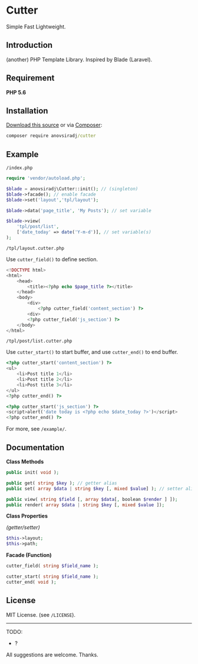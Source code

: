 # Cutter

Simple Fast Lightweight.

## Introduction

(another) PHP Template Library. Inspired by Blade (Laravel).

## Requirement

**PHP 5.6**

## Installation

[Download this source](/anovsiradj/php-cutter/releases) or via [Composer](https://packagist.org/packages/anovsiradj/cutter):

```cmd
composer require anovsiradj/cutter
```

## Example

`/index.php`

```php
require 'vendor/autoload.php';

$blade = anovsiradj\Cutter::init(); // (singleton)
$blade->facade(); // enable facade
$blade->set('layout','tpl/layout');

$blade->data('page_title', 'My Posts'); // set variable

$blade->view(
	'tpl/post/list',
	['date_today' => date('Y-m-d')], // set variable(s)
);
```

`/tpl/layout.cutter.php`

Use `cutter_field()` to define section.

```php
<!DOCTYPE html>
<html>
	<head>
		<title><?php echo $page_title ?></title>
	</head>
	<body>
		<div>
			<?php cutter_field('content_section') ?>
		<div>
		<?php cutter_field('js_section') ?>
	</body>
</html>

```

`/tpl/post/list.cutter.php`

Use `cutter_start()` to start buffer, and use `cutter_end()` to end buffer.

```php
<?php cutter_start('content_section') ?>
<ul>
	<li>Post title 1</li>
	<li>Post title 2</li>
	<li>Post title 3</li>
</ul>
<?php cutter_end() ?>

<?php cutter_start('js_section') ?>
<script>alert('date today is <?php echo $date_today ?>')</script>
<?php cutter_end() ?>
```

For more, see `/example/`.

## Documentation

**Class Methods**

```php
public init( void );

public get( string $key ); // getter alias
public set( array $data | string $key [, mixed $value] ); // setter alias

public view( string $field [, array $data[, boolean $render ] ]);
public render( array $data | string $key [, mixed $value ]);
```

**Class Properties**

*(getter/setter)*

```php
$this->layout;
$this->path;
```

**Facade (Function)**

```php
cutter_field( string $field_name );

cutter_start( string $field_name );
cutter_end( void );
```

## License
MIT License. (see `/LICENSE`).

---

TODO:
- ?

All suggestions are welcome. Thanks.
